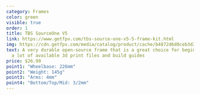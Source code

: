```yaml
---
category: Frames
color: green
visible: true
order: 1
title: TBS SourceOne V5
link: https://www.getfpv.com/tbs-source-one-v5-5-frame-kit.html
img: https://cdn.getfpv.com/media/catalog/product/cache/b4872d6d0ceb3d2181c291dd3ccc7b81/t/b/tbs_source_one_v5_5inch.jpg
text: A very durable open-source frame that is a great choice for beginners with
  a lot of available 3d print files and build guides
price: $26.99
point1: "Wheelbase: 226mm"
point2: "Weight: 145g"
point3: "Arms: 4mm"
point4: "Bottom/Top/Mid: 3/2mm"
---
```

